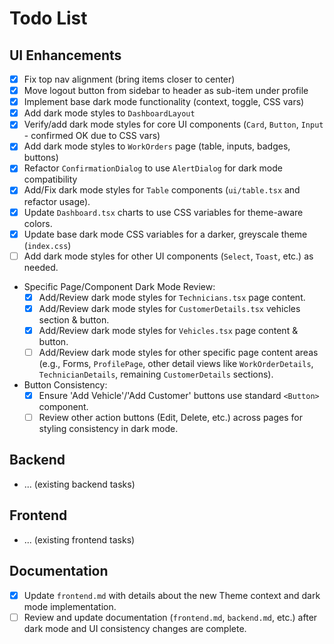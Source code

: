 # Todo List

## UI Enhancements

- [x] Fix top nav alignment (bring items closer to center)
- [x] Move logout button from sidebar to header as sub-item under profile
- [x] Implement base dark mode functionality (context, toggle, CSS vars)
- [x] Add dark mode styles to `DashboardLayout`
- [x] Verify/add dark mode styles for core UI components (`Card`, `Button`, `Input` - confirmed OK due to CSS vars)
- [x] Add dark mode styles to `WorkOrders` page (table, inputs, badges, buttons)
- [x] Refactor `ConfirmationDialog` to use `AlertDialog` for dark mode compatibility
- [x] Add/Fix dark mode styles for `Table` components (`ui/table.tsx` and refactor usage).
- [x] Update `Dashboard.tsx` charts to use CSS variables for theme-aware colors.
- [x] Update base dark mode CSS variables for a darker, greyscale theme (`index.css`)
- [ ] Add dark mode styles for other UI components (`Select`, `Toast`, etc.) as needed.
- Specific Page/Component Dark Mode Review:
    - [x] Add/Review dark mode styles for `Technicians.tsx` page content.
    - [x] Add/Review dark mode styles for `CustomerDetails.tsx` vehicles section & button.
    - [x] Add/Review dark mode styles for `Vehicles.tsx` page content & button.
    - [ ] Add/Review dark mode styles for other specific page content areas (e.g., Forms, `ProfilePage`, other detail views like `WorkOrderDetails`, `TechnicianDetails`, remaining `CustomerDetails` sections).
- Button Consistency:
    - [x] Ensure 'Add Vehicle'/'Add Customer' buttons use standard `<Button>` component.
    - [ ] Review other action buttons (Edit, Delete, etc.) across pages for styling consistency in dark mode.

## Backend

- ... (existing backend tasks)

## Frontend

- ... (existing frontend tasks)

## Documentation

- [x] Update `frontend.md` with details about the new Theme context and dark mode implementation.
- [ ] Review and update documentation (`frontend.md`, `backend.md`, etc.) after dark mode and UI consistency changes are complete.
